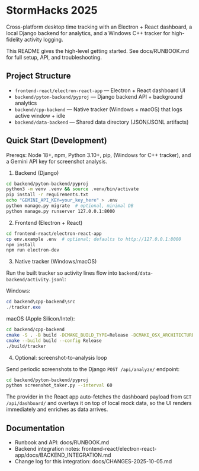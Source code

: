 # StormHacks 2025 

Cross-platform desktop time tracking with an Electron + React dashboard, a local Django backend for analytics, and a Windows C++ tracker for high-fidelity activity logging.

This README gives the high-level getting started. See docs/RUNBOOK.md for full setup, API, and troubleshooting.

## Project Structure

- `frontend-react/electron-react-app` — Electron + React dashboard UI
- `backend/pyton-backend/pyproj` — Django backend API + background analytics
- `backend/cpp-backend` — Native tracker (Windows + macOS) that logs active window + idle
- `backend/data-backend` — Shared data directory (JSON/JSONL artifacts)

## Quick Start (Development)

Prereqs: Node 18+, npm, Python 3.10+, pip, (Windows for C++ tracker), and a Gemini API key for screenshot analysis.

1) Backend (Django)

```bash
cd backend/pyton-backend/pyproj
python3 -m venv .venv && source .venv/bin/activate
pip install -r requirements.txt
echo "GEMINI_API_KEY=your_key_here" > .env
python manage.py migrate  # optional, minimal DB
python manage.py runserver 127.0.0.1:8000
```

2) Frontend (Electron + React)

```bash
cd frontend-react/electron-react-app
cp env.example .env  # optional; defaults to http://127.0.0.1:8000
npm install
npm run electron-dev
```

3) Native tracker (Windows/macOS)

Run the built tracker so activity lines flow into `backend/data-backend/activity.jsonl`:

Windows:
```powershell
cd backend\cpp-backend\src
./tracker.exe
```

macOS (Apple Silicon/Intel):
```bash
cd backend/cpp-backend
cmake -S . -B build -DCMAKE_BUILD_TYPE=Release -DCMAKE_OSX_ARCHITECTURES=arm64   # use x86_64 on Intel
cmake --build build --config Release
./build/tracker
```

4) Optional: screenshot-to-analysis loop

Send periodic screenshots to the Django `POST /api/analyze/` endpoint:

```bash
cd backend/pyton-backend/pyproj
python screenshot_taker.py --interval 60
```

The provider in the React app auto-fetches the dashboard payload from `GET /api/dashboard/` and overlays it on top of local mock data, so the UI renders immediately and enriches as data arrives.

## Documentation

- Runbook and API: docs/RUNBOOK.md
- Backend integration notes: frontend-react/electron-react-app/docs/BACKEND_INTEGRATION.md
- Change log for this integration: docs/CHANGES-2025-10-05.md
